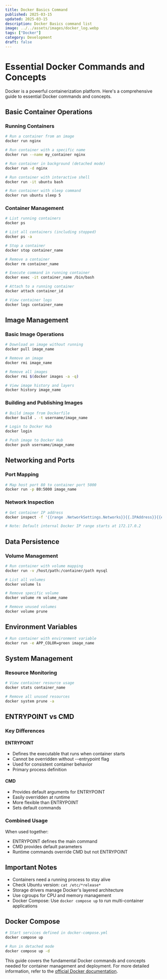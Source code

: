 ```yaml
---
title: Docker Basics Command
published: 2025-03-15
updated: 2025-03-15
description: Docker Basics command list
image: ../../assets/images/docker_log.webp
tags: ["Docker"]
category: Development
draft: false
---
```

# Essential Docker Commands and Concepts

Docker is a powerful containerization platform. Here's a comprehensive guide to essential Docker commands and concepts.

## Basic Container Operations

### Running Containers
```bash
# Run a container from an image
docker run nginx

# Run container with a specific name
docker run --name my_container nginx

# Run container in background (detached mode)
docker run -d nginx

# Run container with interactive shell
docker run -it ubuntu bash

# Run container with sleep command
docker run ubuntu sleep 5
```

### Container Management
```bash
# List running containers
docker ps

# List all containers (including stopped)
docker ps -a

# Stop a container
docker stop container_name

# Remove a container
docker rm container_name

# Execute command in running container
docker exec -it container_name /bin/bash

# Attach to a running container
docker attach container_id

# View container logs
docker logs container_name
```

## Image Management

### Basic Image Operations
```bash
# Download an image without running
docker pull image_name

# Remove an image
docker rmi image_name

# Remove all images
docker rmi $(docker images -a -q)

# View image history and layers
docker history image_name
```

### Building and Publishing Images
```bash
# Build image from Dockerfile
docker build . -t username/image_name

# Login to Docker Hub
docker login

# Push image to Docker Hub
docker push username/image_name
```

## Networking and Ports

### Port Mapping
```bash
# Map host port 80 to container port 5000
docker run -p 80:5000 image_name
```

### Network Inspection
```bash
# Get container IP address
docker inspect -f '{{range .NetworkSettings.Networks}}{{.IPAddress}}{{end}}' container_name

# Note: Default internal Docker IP range starts at 172.17.0.2
```

## Data Persistence

### Volume Management
```bash
# Run container with volume mapping
docker run -v /host/path:/container/path mysql

# List all volumes
docker volume ls

# Remove specific volume
docker volume rm volume_name

# Remove unused volumes
docker volume prune
```

## Environment Variables
```bash
# Run container with environment variable
docker run -e APP_COLOR=green image_name
```

## System Management

### Resource Monitoring
```bash
# View container resource usage
docker stats container_name

# Remove all unused resources
docker system prune -a
```

## ENTRYPOINT vs CMD

### Key Differences

#### ENTRYPOINT
- Defines the executable that runs when container starts
- Cannot be overridden without --entrypoint flag
- Used for consistent container behavior
- Primary process definition

#### CMD
- Provides default arguments for ENTRYPOINT
- Easily overridden at runtime
- More flexible than ENTRYPOINT
- Sets default commands

### Combined Usage
When used together:
- ENTRYPOINT defines the main command
- CMD provides default parameters
- Runtime commands override CMD but not ENTRYPOINT

## Important Notes

- Containers need a running process to stay alive
- Check Ubuntu version: `cat /etc/*release*`
- Storage drivers manage Docker's layered architecture
- Use cgroups for CPU and memory management
- Docker Compose: Use `docker compose up` to run multi-container applications

## Docker Compose
```bash
# Start services defined in docker-compose.yml
docker compose up

# Run in detached mode
docker compose up -d
```

This guide covers the fundamental Docker commands and concepts needed for container management and deployment. For more detailed information, refer to the [official Docker documentation](https://docs.docker.com/).